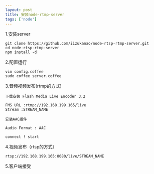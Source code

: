```yaml
---
layout: post
title: 安装node-rtmp-server
tags: ['node']
---
```


1.安装server
 
	git clone https://github.com/iizukanao/node-rtsp-rtmp-server.git
	cd node-rtsp-rtmp-server
	npm install -d

2.配置运行

	vim config.coffee
	sudo coffee server.coffee


3.音频视频发布(rtmp的方式)

	下载安装 Flash Media Live Encoder 3.2

	FMS URL :rtmp://192.168.199.165/live
	Stream :STREAM_NAME
	
	安装AAC插件

	Audio Format : AAC

	connect ! start

4.视频发布（rtsp的方式）

	rtsp://192.168.199.165:8080/live/STREAM_NAME

5.客户端接受